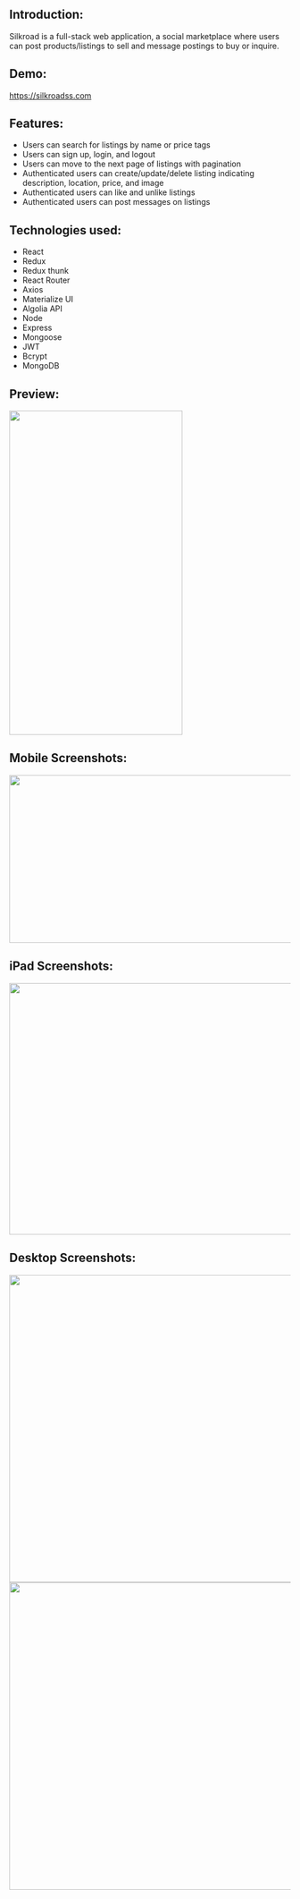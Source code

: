 ## Introduction:
Silkroad is a full-stack web application, a social marketplace where users can post products/listings to sell and message postings to buy or inquire.

## Demo:
https://silkroadss.com


## Features:
- Users can search for listings by name or price tags
- Users can sign up, login, and logout 
- Users can move to the next page of listings with pagination
- Authenticated users can create/update/delete listing indicating description, location, price, and image
- Authenticated users can like and unlike listings
- Authenticated users can post messages on listings 

## Technologies used:
-	React
- Redux
- Redux thunk
-	React Router 
-	Axios
-	Materialize UI
- Algolia API
- Node
-	Express
-	Mongoose
- JWT
- Bcrypt
-	MongoDB


## Preview:

<img align="center" src="https://github.com/albertshay888/silkroad/blob/master/screenshots/postlisting.gif"  width="310" height="580" />

## Mobile Screenshots:
<img align="center" src="https://github.com/albertshay888/silkroad/blob/master/screenshots/mobile.png"  width="1200" height="300" />


## iPad Screenshots:
<img src="https://github.com/albertshay888/silkroad/blob/master/screenshots/ipad1.png" width="1000" height="450" />


## Desktop Screenshots:
<img src="https://github.com/albertshay888/silkroad/blob/master/screenshots/desktophome.jpg" width="800" height="550" />
<img src="https://github.com/albertshay888/silkroad/blob/master/screenshots/desktopmessage.jpg" width="800" height="550" />



